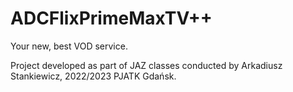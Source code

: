 # ADCFlixPrimeMaxTV++
Your new, best VOD service.

Project developed as part of JAZ classes conducted by Arkadiusz Stankiewicz, 2022/2023 PJATK Gdańsk.
